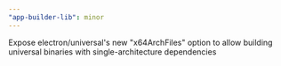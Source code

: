 ```yaml
---
"app-builder-lib": minor
---
```


Expose electron/universal's new "x64ArchFiles" option to allow building universal binaries with single-architecture dependencies
